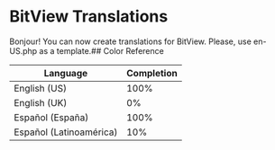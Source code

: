 
# BitView Translations

Bonjour! You can now create translations for BitView. Please, use en-US.php as a template.## Color Reference

| Language             | Completion                                                                |
| ----------------- | ------------------------------------------------------------------ |
| English (US) | 100% |
| English (UK) | 0% |
| Español (España) | 100% |
| Español (Latinoamérica) | 10% |
